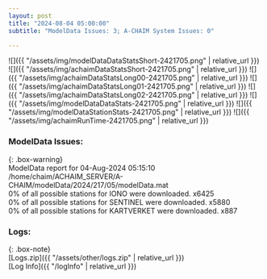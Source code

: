 ```yaml
---
layout: post
title: "2024-08-04 05:00:00"
subtitle: "ModelData Issues: 3; A-CHAIM System Issues: 0"

---
```


![]({{ "/assets/img/modelDataDataStatsShort-2421705.png" | relative_url }})
![]({{ "/assets/img/achaimDataStatsShort-2421705.png" | relative_url }})
![]({{ "/assets/img/achaimDataStatsLong00-2421705.png" | relative_url }})
![]({{ "/assets/img/achaimDataStatsLong01-2421705.png" | relative_url }})
![]({{ "/assets/img/achaimDataStatsLong02-2421705.png" | relative_url }})
![]({{ "/assets/img/modelDataDataStats-2421705.png" | relative_url }})
![]({{ "/assets/img/modelDataStationStats-2421705.png" | relative_url }})
![]({{ "/assets/img/achaimRunTime-2421705.png" | relative_url }})


### ModelData Issues:  
  
{: .box-warning}  
 ModelData report for 04-Aug-2024 05:15:10   
 /home/chaim/ACHAIM_SERVER/A-CHAIM/modelData/2024/217/05/modelData.mat   
 0% of all possible stations for IONO were downloaded. x6425   
 0% of all possible stations for SENTINEL were downloaded. x5880   
 0% of all possible stations for KARTVERKET were downloaded. x887   
  


### Logs:  
  
{: .box-note}  
[Logs.zip]({{ "/assets/other/logs.zip" | relative_url }})  
[Log Info]({{ "/logInfo" | relative_url }})  
